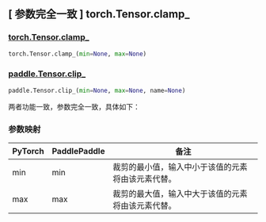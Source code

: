 ## [ 参数完全一致 ] torch.Tensor.clamp_

### [torch.Tensor.clamp_](https://pytorch.org/docs/stable/generated/torch.Tensor.clamp_.html?highlight=clamp_#torch.Tensor.clamp_)

```python
torch.Tensor.clamp_(min=None, max=None)
```

### [paddle.Tensor.clip_](https://www.paddlepaddle.org.cn/documentation/docs/zh/develop/api/paddle/Tensor_cn.html#id6)

```python
paddle.Tensor.clip_(min=None, max=None, name=None)
```

两者功能一致，参数完全一致，具体如下：
### 参数映射
| PyTorch | PaddlePaddle | 备注                        |
|---------|--------------|---------------------------|
| min     | min          | 裁剪的最小值，输入中小于该值的元素将由该元素代替。 |
| max     | max          | 裁剪的最大值，输入中大于该值的元素将由该元素代替。 |
